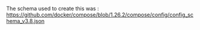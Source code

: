 The schema used to create this was : https://github.com/docker/compose/blob/1.26.2/compose/config/config_schema_v3.8.json